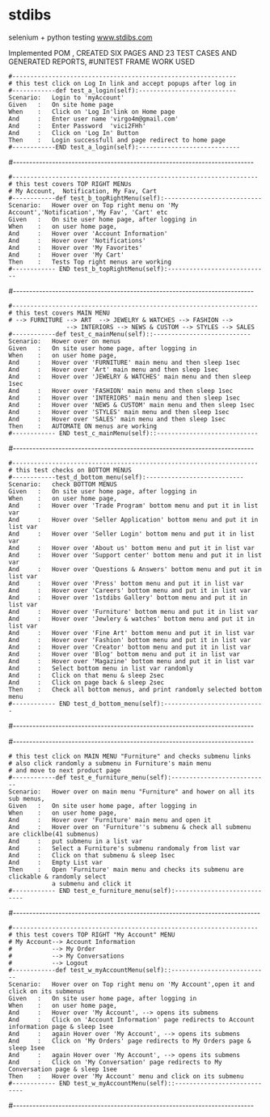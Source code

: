 # stdibs
selenium + python testing www.stdibs.com

Implemented POM , CREATED SIX PAGES AND 23 TEST CASES AND GENERATED REPORTS, 
#UNITEST FRAME WORK USED 



    #--------------------------------------------------------------
    # this test click on Log In link and accept popups after log in
    #------------def test_a_login(self):---------------------------    
    Scenario:   Login to 'myAccount' 
    Given   :   On site home page
    When    :   Click on 'Log In'link on Home page
    And     :   Enter user name 'virgo4m@gmail.com'
    And     :   Enter Password  'vici2FHh'
    And     :   Click on 'Log In' Button
    Then    :   Login successfull and page redirect to home page
    #------------END test_a_login(self):---------------------------- 

#--------------------------------------------------------------------------

    #--------------------------------------------------------------------
    # this test covers TOP RIGHT MENUs
    # My Account,  Notification, My Fav, Cart 
    #------------def test_b_topRightMenu(self):---------------------------    
    Scenario:   Hower over on Top right menu on 'My Account','Notification','My Fav', 'Cart' etc 
    Given   :   On site user home page, after logging in
    When    :   on user home page, 
    And     :   Hover over 'Account Information' 
    And     :   Hover over 'Notifications'
    And     :   Hover over 'My Favorites'
    And     :   Hover over 'My Cart'
    Then    :   Tests Top right menus are working
    #------------ END test_b_topRightMenu(self):----------------------------

#--------------------------------------------------------------------------

    #--------------------------------------------------------------------
    # this test covers MAIN MENU
    # --> FURNITURE --> ART  --> JEWELRY & WATCHES --> FASHION --> 
                    --> INTERIORS --> NEWS & CUSTOM --> STYLES --> SALES
    #------------def test_c_mainMenu(self)::---------------------------    
    Scenario:   Hower over on menus 
    Given   :   On site user home page, after logging in
    When    :   on user home page, 
    And     :   Hover over 'FURNITURE' main menu and then sleep 1sec 
    And     :   Hover over 'Art' main menu and then sleep 1sec
    And     :   Hover over 'JEWELRY & WATCHES' main menu and then sleep 1sec
    And     :   Hover over 'FASHION' main menu and then sleep 1sec
    And     :   Hover over 'INTERIORS' main menu and then sleep 1sec
    And     :   Hover over 'NEWS & CUSTOM' main menu and then sleep 1sec
    And     :   Hover over 'STYLES' main menu and then sleep 1sec
    And     :   Hover over 'SALES' main menu and then sleep 1sec
    Then    :   AUTOMATE ON menus are working
    #------------ END test_c_mainMenu(self)::----------------------------

#--------------------------------------------------------------------------


    #--------------------------------------------------------------------
    # this test checks on BOTTOM MENUS 
    #------------test_d_bottom_menu(self):---------------------------    
    Scenario:   check BOTTOM MENUS 
    Given   :   On site user home page, after logging in
    When    :   on user home page, 
    And     :   Hover over 'Trade Program' bottom menu and put it in list var
    And     :   Hover over 'Seller Application' bottom menu and put it in list var
    And     :   Hover over 'Seller Login' bottom menu and put it in list var
    And     :   Hover over 'About us' bottom menu and put it in list var
    And     :   Hover over 'Support center' bottom menu and put it in list var
    And     :   Hover over 'Questions & Answers' bottom menu and put it in list var
    And     :   Hover over 'Press' bottom menu and put it in list var
    And     :   Hover over 'Careers' bottom menu and put it in list var
    And     :   Hover over '1stdibs Gallery' bottom menu and put it in list var
    And     :   Hover over 'Furniture' bottom menu and put it in list var
    And     :   Hover over 'Jewlery & watches' bottom menu and put it in list var
    And     :   Hover over 'Fine Art' bottom menu and put it in list var
    And     :   Hover over 'Fashion' bottom menu and put it in list var
    And     :   Hover over 'Creator' bottom menu and put it in list var
    And     :   Hover over 'Blog' bottom menu and put it in list var
    And     :   Hover over 'Magazine' bottom menu and put it in list var
    And     :   Select bottom menu in list var randomly
    And     :   Click on that menu & sleep 2sec
    And     :   Click on page back & sleep 2sec 
    Then    :   Check all bottom menus, and print randomly selected bottom menu
    #------------ END test_d_bottom_menu(self):----------------------------

#--------------------------------------------------------------------------


#--------------------------------------------------------------------------
    
    
    # this test click on MAIN MENU "Furniture" and checks submenu links
    # also click randomly a submenu in Furniture's main menu 
    # and move to next product page
    #------------def test_e_furniture_menu(self):---------------------------    
    Scenario:   Hower over on main menu "Furniture" and hower on all its sub menus,  
    Given   :   On site user home page, after logging in
    When    :   on user home page, 
    And     :   Hover over 'Furniture' main menu and open it 
    And     :   Hover over on 'Furniture''s submenu & check all submenu are clicklbe(41 submenus) 
    And     :   put submenu in a list var
    And     :   Select a Furniture's submenu randomaly from list var
    And     :   Click on that submenu & sleep 1sec
    And     :   Empty List var 
    Then    :   Open 'Furniture' main menu and checks its submenu are clickable & randomly select 
                a submenu and click it
    #------------ END test_e_furniture_menu(self):----------------------------




#----------------------------------------------------------------------------

    #--------------------------------------------------------------------
    # this test covers TOP RIGHT "My Account" MENU
    # My Account--> Account Information
    #           --> My Order
    #           --> My Conversations
    #           --> Logout
    #------------def test_w_myAccountMenu(self)::---------------------------    
    Scenario:   Hover over on Top right menu on 'My Account',open it and click on its submenus 
    Given   :   On site user home page, after logging in
    When    :   on user home page, 
    And     :   Hover over 'My Account', --> opens its submens 
    And     :   Click on 'Account Information' page redirects to Account information page & sleep 1see
    And     :   again Hover over 'My Account', --> opens its submens
    And     :   Click on 'My Orders' page redirects to My Orders page & sleep 1see
    And     :   again Hover over 'My Account', --> opens its submens
    And     :   Click on 'My Conversation' page redirects to My Conversation page & sleep 1see
    Then    :   Hover over 'My Account' menu and click on its submenu
    #------------ END test_w_myAccountMenu(self)::----------------------------

#--------------------------------------------------------------------------